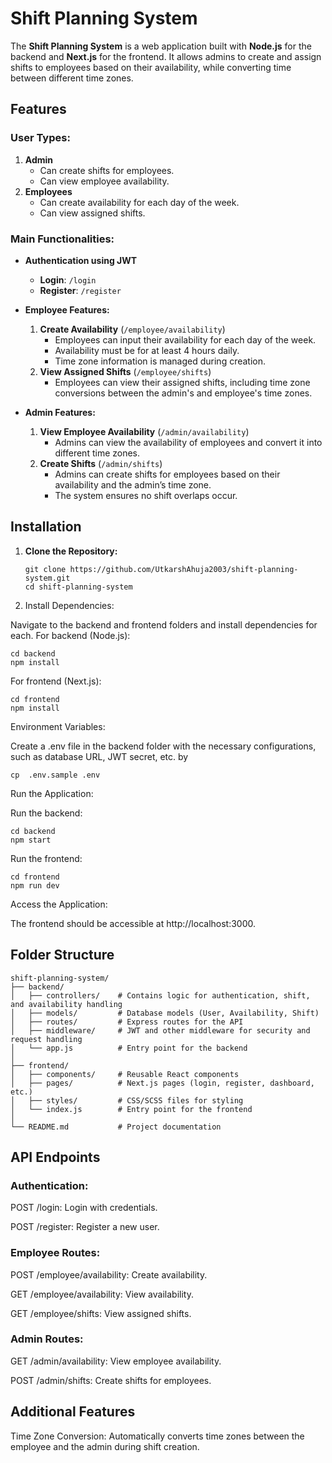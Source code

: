 # Shift Planning System

The **Shift Planning System** is a web application built with **Node.js** for the backend and **Next.js** for the frontend. It allows admins to create and assign shifts to employees based on their availability, while converting time between different time zones.

## Features

### User Types:
1. **Admin**
   - Can create shifts for employees.
   - Can view employee availability.
2. **Employees**
   - Can create availability for each day of the week.
   - Can view assigned shifts.

### Main Functionalities:
- **Authentication using JWT**
  - **Login**: `/login`
  - **Register**: `/register`

- **Employee Features:**
  1. **Create Availability** (`/employee/availability`)
     - Employees can input their availability for each day of the week.
     - Availability must be for at least 4 hours daily.
     - Time zone information is managed during creation.
  2. **View Assigned Shifts** (`/employee/shifts`)
     - Employees can view their assigned shifts, including time zone conversions between the admin's and employee's time zones.

- **Admin Features:**
  1. **View Employee Availability** (`/admin/availability`)
     - Admins can view the availability of employees and convert it into different time zones.
  2. **Create Shifts** (`/admin/shifts`)
     - Admins can create shifts for employees based on their availability and the admin’s time zone.
     - The system ensures no shift overlaps occur.

## Installation

1. **Clone the Repository:**
   ```
   git clone https://github.com/UtkarshAhuja2003/shift-planning-system.git
   cd shift-planning-system 
   ```
2. Install Dependencies:

Navigate to the backend and frontend folders and install dependencies for each.
For backend (Node.js):

```
cd backend
npm install
```
For frontend (Next.js):

```
cd frontend
npm install
```
Environment Variables:

Create a .env file in the backend folder with the necessary configurations, such as database URL, JWT secret, etc. by 
```
cp  .env.sample .env
```
Run the Application:

Run the backend:

```
cd backend
npm start
```
Run the frontend:

```
cd frontend
npm run dev
```
Access the Application:

The frontend should be accessible at http://localhost:3000.

## Folder Structure
```
shift-planning-system/
├── backend/
│   ├── controllers/    # Contains logic for authentication, shift, and availability handling
│   ├── models/         # Database models (User, Availability, Shift)
│   ├── routes/         # Express routes for the API
│   ├── middleware/     # JWT and other middleware for security and request handling
│   └── app.js          # Entry point for the backend
│
├── frontend/
│   ├── components/     # Reusable React components
│   ├── pages/          # Next.js pages (login, register, dashboard, etc.)
│   ├── styles/         # CSS/SCSS files for styling
│   └── index.js        # Entry point for the frontend
│
└── README.md           # Project documentation

```
## API Endpoints

### Authentication:

POST /login: Login with credentials.

POST /register: Register a new user.

### Employee Routes:

POST /employee/availability: Create availability.

GET /employee/availability: View availability.

GET /employee/shifts: View assigned shifts.

### Admin Routes:

GET /admin/availability: View employee availability.

POST /admin/shifts: Create shifts for employees.

## Additional Features

Time Zone Conversion: Automatically converts time zones between the employee and the admin during shift creation.